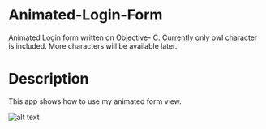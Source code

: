 # Animated-Login-Form
Animated Login form written on Objective- C. Currently only owl character is included. More characters will be available later.

# Description
This app shows how to use my animated form view.

![alt text](https://github.com/georgeprokopenko/Animated-Login-Form/blob/master/anilogin1.0.gif "Tiny demo")

